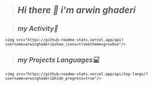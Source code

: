 > # *Hi there 👋 i'm arwin ghaderi* 

> ## *my Activity🎯*
`<img src="https://github-readme-stats.vercel.app/api?username=arwinghaderi&show_icons=true&theme=gruvbox"/>`

> ## *my Projects Languages💻*
`<img src="https://github-readme-stats.vercel.app/api/top-langs/?username=arwinghaderi&hide_progress=true"/>`
